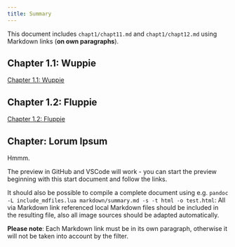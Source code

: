 ```yaml
---
title: Summary
---
```



This document includes `chapt1/chapt11.md` and `chapt1/chapt12.md` using Markdown links (**on own paragraphs**).

## Chapter 1.1: Wuppie

[Chapter 1.1: Wuppie](chapt1/chapt11.md)

## Chapter 1.2: Fluppie

[Chapter 1.2: Fluppie](chapt1/chapt12.md)

## Chapter: Lorum Ipsum

Hmmm.

The preview in GitHub and VSCode will work - you can start the preview beginning with this start document and follow the links.

It should also be possible to compile a complete document using e.g. `pandoc -L include_mdfiles.lua markdown/summary.md -s -t html -o test.html`: All via Markdown link referenced local Markdown files should be included in the resulting file, also all image sources should be adapted automatically.

**Please note**: Each Markdown link must be in its own paragraph, otherwise it will not be taken into account by the filter.

